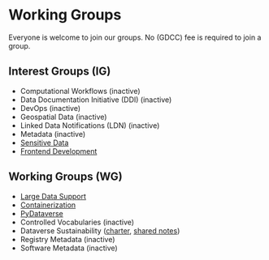 # Working Groups

Everyone is welcome to join our groups. No (GDCC) fee is required to join a group.

## Interest Groups (IG)
- Computational Workflows (inactive)
- Data Documentation Initiative (DDI) (inactive)
- DevOps (inactive)
- Geospatial Data (inactive)
- Linked Data Notifications (LDN) (inactive)
- Metadata (inactive)
- [Sensitive Data](https://groups.google.com/g/dataverse-community/c/P-yR0JV26Fc/m/l11RQ4cwAQAJ)
- [Frontend Development](https://ui.gdcc.io)

## Working Groups (WG)
- [Large Data Support](https://dataverse.zulipchat.com/#narrow/stream/432390-large-data)
- [Containerization](https://ct.gdcc.io)
- [PyDataverse](https://py.gdcc.io/)
- Controlled Vocabularies (inactive)
- Dataverse Sustainability ([charter](https://docs.google.com/document/d/17zp7hBy4OeprpZ4cL2YwuhpRL9li-7j_OCjYE0MYC1k/edit?usp=sharing), [shared notes](https://docs.google.com/document/d/1uBCeLOkHuW0BHMdMbAT3zh8gsaPFWHR1NCTVAR7Xh_A/edit?usp=sharing))
- Registry Metadata (inactive)
- Software Metadata (inactive)
